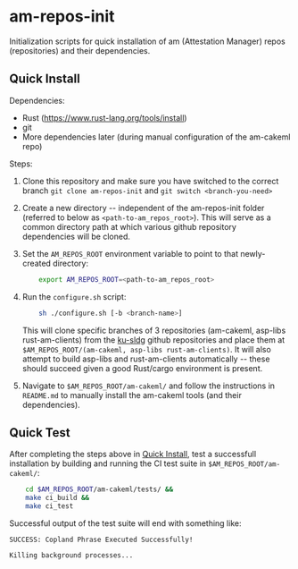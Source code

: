 # am-repos-init

Initialization scripts for quick installation of am (Attestation Manager) repos (repositories) and their dependencies.

## Quick Install

Dependencies:

- Rust (https://www.rust-lang.org/tools/install)
- git
- More dependencies later (during manual configuration of the am-cakeml repo)

Steps:

1. Clone this repository and make sure you have switched to the correct branch `git clone am-repos-init` and `git switch <branch-you-need>`

1. Create a new directory -- independent of the am-repos-init folder (referred to below as `<path-to-am_repos_root>`). This will serve as a common directory path at which various github repository dependencies will be cloned.
1. Set the `AM_REPOS_ROOT` environment variable to point to that newly-created directory:
   ```sh
       export AM_REPOS_ROOT=<path-to-am_repos_root>
   ```
1. Run the `configure.sh` script:
   ```sh
       sh ./configure.sh [-b <branch-name>]
   ```
   This will clone specific branches of 3 repositories (am-cakeml, asp-libs rust-am-clients) from the [ku-sldg](https://github.com/orgs/ku-sldg/repositories) github repositories and place them at `$AM_REPOS_ROOT/(am-cakeml, asp-libs rust-am-clients)`. It will also attempt to build asp-libs and rust-am-clients automatically -- these should succeed given a good Rust/cargo environment is present.
1. Navigate to `$AM_REPOS_ROOT/am-cakeml/` and follow the instructions in `README.md` to manually install the am-cakeml tools (and their dependencies).

## Quick Test

After completing the steps above in [Quick Install](#Quick-install), test a successfull installation by building and running the CI test suite in `$AM_REPOS_ROOT/am-cakeml/`:

```sh
    cd $AM_REPOS_ROOT/am-cakeml/tests/ &&
    make ci_build &&
    make ci_test
```

Successful output of the test suite will end with something like:

```
SUCCESS: Copland Phrase Executed Successfully!

Killing background processes...
```
